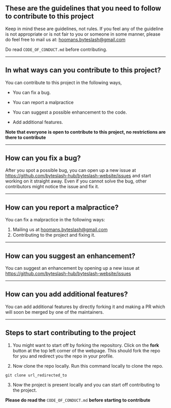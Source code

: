 ## These are the guidelines that you need to follow to contribute to this project

Keep in mind these are guidelines, not rules. If you feel any of the guideline is not appropriate or is not fair to you or someone in some manner, please do feel free to mail us at: hoomans.byteslash@gmail.com

Do read `CODE_OF_CONDUCT.md` before contributing.

<hr>

## In what ways can you contribute to this project?

You can contribute to this project in the following ways,

- You can fix a bug.

- You can report a malpractice

- You can suggest a possible enhancement to the code.

- Add additional features.

**Note that everyone is open to contribute to this project, no restrictions are there to contribute**

<hr>

## How can you fix a bug?

After you spot a possible bug, you can open up a new issue at https://github.com/byteslash-hub/byteslash-website/issues and start working on it straight away. Even if you cannot solve the bug, other contributors might notice the issue and fix it.

<hr>

## How can you report a malpractice?

You can fix a malpractice in the following ways:

1. Mailing us at hoomans.byteslash@gmail.com
2. Contributing to the project and fixing it.

<hr>

## How can you suggest an enhancement?

You can suggest an enhancement by opening up a new issue at https://github.com/byteslash-hub/byteslash-website/issues

<hr>

## How can you add additional features?

You can add additional features by directly forking it and making a PR which will soon be merged by one of the maintainers.

<hr>

## Steps to start contributing to the project

1. You might want to start off by forking the repository. Click on the **fork** button at the top left corner of the webpage. This should fork the repo for you and redirect you the repo in your profile.

2. Now clone the repo locally. Run this command locally to clone the repo.

```
git clone url_redirected_to
```

3. Now the project is present locally and you can start off contributing to the project.

**Please do read the** `CODE_OF_CONDUCT.md` **before starting to contribute**

